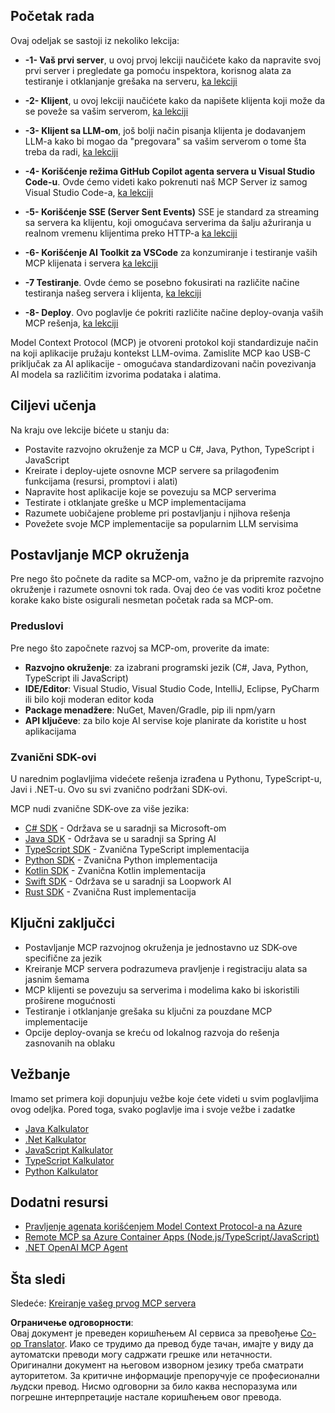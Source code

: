 <!--
CO_OP_TRANSLATOR_METADATA:
{
  "original_hash": "b547c992c056d4296d641ed8ec2cc4cb",
  "translation_date": "2025-06-02T17:47:25+00:00",
  "source_file": "03-GettingStarted/README.md",
  "language_code": "sr"
}
-->
## Početak rada  

Ovaj odeljak se sastoji iz nekoliko lekcija:

- **-1- Vaš prvi server**, u ovoj prvoj lekciji naučićete kako da napravite svoj prvi server i pregledate ga pomoću inspektora, korisnog alata za testiranje i otklanjanje grešaka na serveru, [ka lekciji](/03-GettingStarted/01-first-server/README.md)

- **-2- Klijent**, u ovoj lekciji naučićete kako da napišete klijenta koji može da se poveže sa vašim serverom, [ka lekciji](/03-GettingStarted/02-client/README.md)

- **-3- Klijent sa LLM-om**, još bolji način pisanja klijenta je dodavanjem LLM-a kako bi mogao da "pregovara" sa vašim serverom o tome šta treba da radi, [ka lekciji](/03-GettingStarted/03-llm-client/README.md)

- **-4- Korišćenje režima GitHub Copilot agenta servera u Visual Studio Code-u**. Ovde ćemo videti kako pokrenuti naš MCP Server iz samog Visual Studio Code-a, [ka lekciji](/03-GettingStarted/04-vscode/README.md)

- **-5- Korišćenje SSE (Server Sent Events)** SSE je standard za streaming sa servera ka klijentu, koji omogućava serverima da šalju ažuriranja u realnom vremenu klijentima preko HTTP-a [ka lekciji](/03-GettingStarted/05-sse-server/README.md)

- **-6- Korišćenje AI Toolkit za VSCode** za konzumiranje i testiranje vaših MCP klijenata i servera [ka lekciji](/03-GettingStarted/06-aitk/README.md)

- **-7 Testiranje**. Ovde ćemo se posebno fokusirati na različite načine testiranja našeg servera i klijenta, [ka lekciji](/03-GettingStarted/07-testing/README.md)

- **-8- Deploy**. Ovo poglavlje će pokriti različite načine deploy-ovanja vaših MCP rešenja, [ka lekciji](/03-GettingStarted/08-deployment/README.md)


Model Context Protocol (MCP) je otvoreni protokol koji standardizuje način na koji aplikacije pružaju kontekst LLM-ovima. Zamislite MCP kao USB-C priključak za AI aplikacije - omogućava standardizovani način povezivanja AI modela sa različitim izvorima podataka i alatima.

## Ciljevi učenja

Na kraju ove lekcije bićete u stanju da:

- Postavite razvojno okruženje za MCP u C#, Java, Python, TypeScript i JavaScript
- Kreirate i deploy-ujete osnovne MCP servere sa prilagođenim funkcijama (resursi, promptovi i alati)
- Napravite host aplikacije koje se povezuju sa MCP serverima
- Testirate i otklanjate greške u MCP implementacijama
- Razumete uobičajene probleme pri postavljanju i njihova rešenja
- Povežete svoje MCP implementacije sa popularnim LLM servisima

## Postavljanje MCP okruženja

Pre nego što počnete da radite sa MCP-om, važno je da pripremite razvojno okruženje i razumete osnovni tok rada. Ovaj deo će vas voditi kroz početne korake kako biste osigurali nesmetan početak rada sa MCP-om.

### Preduslovi

Pre nego što započnete razvoj sa MCP-om, proverite da imate:

- **Razvojno okruženje**: za izabrani programski jezik (C#, Java, Python, TypeScript ili JavaScript)
- **IDE/Editor**: Visual Studio, Visual Studio Code, IntelliJ, Eclipse, PyCharm ili bilo koji moderan editor koda
- **Package menadžere**: NuGet, Maven/Gradle, pip ili npm/yarn
- **API ključeve**: za bilo koje AI servise koje planirate da koristite u host aplikacijama


### Zvanični SDK-ovi

U narednim poglavljima videćete rešenja izrađena u Pythonu, TypeScript-u, Javi i .NET-u. Ovo su svi zvanično podržani SDK-ovi.

MCP nudi zvanične SDK-ove za više jezika:
- [C# SDK](https://github.com/modelcontextprotocol/csharp-sdk) - Održava se u saradnji sa Microsoft-om
- [Java SDK](https://github.com/modelcontextprotocol/java-sdk) - Održava se u saradnji sa Spring AI
- [TypeScript SDK](https://github.com/modelcontextprotocol/typescript-sdk) - Zvanična TypeScript implementacija
- [Python SDK](https://github.com/modelcontextprotocol/python-sdk) - Zvanična Python implementacija
- [Kotlin SDK](https://github.com/modelcontextprotocol/kotlin-sdk) - Zvanična Kotlin implementacija
- [Swift SDK](https://github.com/modelcontextprotocol/swift-sdk) - Održava se u saradnji sa Loopwork AI
- [Rust SDK](https://github.com/modelcontextprotocol/rust-sdk) - Zvanična Rust implementacija

## Ključni zaključci

- Postavljanje MCP razvojnog okruženja je jednostavno uz SDK-ove specifične za jezik
- Kreiranje MCP servera podrazumeva pravljenje i registraciju alata sa jasnim šemama
- MCP klijenti se povezuju sa serverima i modelima kako bi iskoristili proširene mogućnosti
- Testiranje i otklanjanje grešaka su ključni za pouzdane MCP implementacije
- Opcije deploy-ovanja se kreću od lokalnog razvoja do rešenja zasnovanih na oblaku

## Vežbanje

Imamo set primera koji dopunjuju vežbe koje ćete videti u svim poglavljima ovog odeljka. Pored toga, svako poglavlje ima i svoje vežbe i zadatke

- [Java Kalkulator](./samples/java/calculator/README.md)
- [.Net Kalkulator](../../../03-GettingStarted/samples/csharp)
- [JavaScript Kalkulator](./samples/javascript/README.md)
- [TypeScript Kalkulator](./samples/typescript/README.md)
- [Python Kalkulator](../../../03-GettingStarted/samples/python)

## Dodatni resursi

- [Pravljenje agenata korišćenjem Model Context Protocol-a na Azure](https://learn.microsoft.com/azure/developer/ai/intro-agents-mcp)
- [Remote MCP sa Azure Container Apps (Node.js/TypeScript/JavaScript)](https://learn.microsoft.com/samples/azure-samples/mcp-container-ts/mcp-container-ts/)
- [.NET OpenAI MCP Agent](https://learn.microsoft.com/samples/azure-samples/openai-mcp-agent-dotnet/openai-mcp-agent-dotnet/)

## Šta sledi

Sledeće: [Kreiranje vašeg prvog MCP servera](/03-GettingStarted/01-first-server/README.md)

**Ограничење одговорности**:  
Овај документ је преведен коришћењем AI сервиса за превођење [Co-op Translator](https://github.com/Azure/co-op-translator). Иако се трудимо да превод буде тачан, имајте у виду да аутоматски преводи могу садржати грешке или нетачности. Оригинални документ на његовом изворном језику треба сматрати ауторитетом. За критичне информације препоручује се професионални људски превод. Нисмо одговорни за било каква неспоразума или погрешне интерпретације настале коришћењем овог превода.